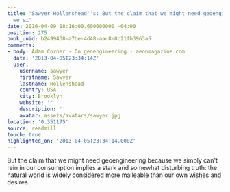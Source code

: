 ```yaml
---
title: 'Sawyer Hollenshead''s: But the claim that we might need geoengineering because
  we s…'
date: 2016-04-09 18:16:00.600000000 -04:00
position: 275
book_uuid: b2499438-a7be-4d48-aac8-8c21fb3963a5
comments:
- body: Adam Corner - On geoengineering - aeonmagazine.com
  date: '2013-04-05T23:34:14Z'
  user:
    username: sawyer
    firstname: Sawyer
    lastname: Hollenshead
    country: USA
    city: Brooklyn
    website: ''
    description: ''
    avatar: assets/avatars/sawyer.jpg
location: '0.351175'
source: readmill
touch: true
highlighted_on: '2013-04-05T23:34:14.000Z'
---
```


But the claim that we might need geoengineering because we simply can't rein in our consumption implies a stark and somewhat disturbing truth: the natural world is widely considered more malleable than our own wishes and desires.